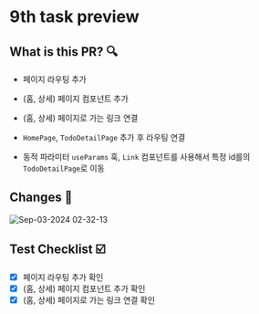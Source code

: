 # 9th task preview

## What is this PR? 🔍

- 페이지 라우팅 추가
- (홈, 상세) 페이지 컴포넌트 추가
- (홈, 상세) 페이지로 가는 링크 연결

- `HomePage`, `TodoDetailPage` 추가 후 라우팅 연결

- 동적 파라미터 `useParams` 훅, `Link` 컴포넌트를 사용해서 특정 id를의 `TodoDetailPage`로 이동

## Changes 📝

![Sep-03-2024 02-32-13](https://github.com/user-attachments/assets/ff349950-2e4d-44c9-aaf2-708510345d9f)

## Test Checklist ☑️

- [x] 페이지 라우팅 추가 확인
- [x] (홈, 상세) 페이지 컴포넌트 추가 확인
- [x] (홈, 상세) 페이지로 가는 링크 연결 확인
